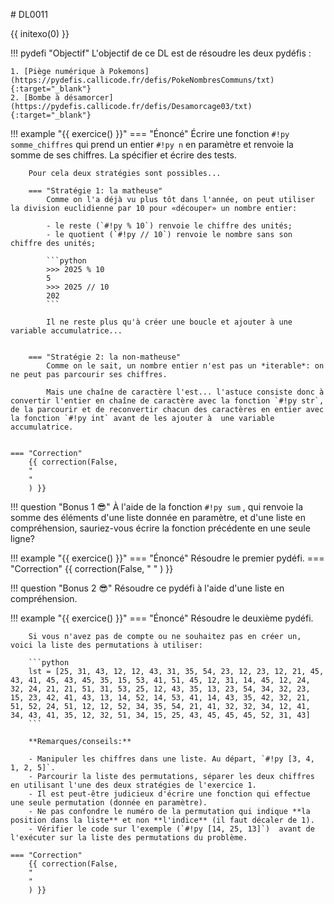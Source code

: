 # DL0011

{{ initexo(0) }}

!!! pydefi "Objectif"
    L'objectif de ce DL est de résoudre les deux pydéfis :

    1. [Piège numérique à Pokemons](https://pydefis.callicode.fr/defis/PokeNombresCommuns/txt){:target="_blank"} 
    2. [Bombe à désamorcer](https://pydefis.callicode.fr/defis/Desamorcage03/txt){:target="_blank"} 


!!! example "{{ exercice() }}"
    === "Énoncé" 
        Écrire une fonction `#!py somme_chiffres` qui prend un entier `#!py n` en paramètre et renvoie la somme de ses chiffres. La spécifier et écrire des tests.

        Pour cela deux stratégies sont possibles...

        === "Stratégie 1: la matheuse"
            Comme on l'a déjà vu plus tôt dans l'année, on peut utiliser la division euclidienne par 10 pour «découper» un nombre entier:

            - le reste (`#!py % 10`) renvoie le chiffre des unités;
            - le quotient (`#!py // 10`) renvoie le nombre sans son chiffre des unités;

            ```python
            >>> 2025 % 10
            5
            >>> 2025 // 10
            202
            ```

            Il ne reste plus qu'à créer une boucle et ajouter à une variable accumulatrice...
            

        === "Stratégie 2: la non-matheuse"
            Comme on le sait, un nombre entier n'est pas un *iterable*: on ne peut pas parcourir ses chiffres.

            Mais une chaîne de caractère l'est... l'astuce consiste donc à convertir l'entier en chaîne de caractère avec la fonction `#!py str`, de la parcourir et de reconvertir chacun des caractères en entier avec la fonction `#!py int` avant de les ajouter à  une variable accumulatrice.
       
        
    === "Correction" 
        {{ correction(False, 
        "
        "
        ) }}

!!! question "Bonus 1 :sunglasses:"
    À l'aide de la fonction `#!py sum` , qui renvoie la somme des éléments d'une liste donnée en paramètre, et d'une liste en compréhension, sauriez-vous écrire la fonction précédente en une seule ligne?


!!! example "{{ exercice() }}"
    === "Énoncé" 
        Résoudre le premier pydéfi.
    === "Correction" 
        {{ correction(False, 
        "
        "
        ) }}

!!! question "Bonus 2 :sunglasses:"
    Résoudre ce pydéfi à l'aide d'une liste en compréhension.


!!! example "{{ exercice() }}"
    === "Énoncé" 
        Résoudre le deuxième pydéfi.

        Si vous n'avez pas de compte ou ne souhaitez pas en créer un, voici la liste des permutations à utiliser:

        ```python
        lst = [25, 31, 43, 12, 12, 43, 31, 35, 54, 23, 12, 23, 12, 21, 45, 43, 41, 45, 43, 45, 35, 15, 53, 41, 51, 45, 12, 31, 14, 45, 12, 24, 32, 24, 21, 21, 51, 31, 53, 25, 12, 43, 35, 13, 23, 54, 34, 32, 23, 15, 23, 42, 41, 43, 13, 14, 52, 14, 53, 41, 14, 43, 35, 42, 32, 21, 51, 52, 24, 51, 12, 12, 52, 34, 35, 54, 21, 41, 32, 32, 34, 12, 41, 34, 43, 41, 35, 12, 32, 51, 34, 15, 25, 43, 45, 45, 45, 52, 31, 43]
        ```
        
        **Remarques/conseils:**

        - Manipuler les chiffres dans une liste. Au départ, `#!py [3, 4, 1, 2, 5]`.
        - Parcourir la liste des permutations, séparer les deux chiffres en utilisant l'une des deux stratégies de l'exercice 1.
        - Il est peut-être judicieux d'écrire une fonction qui effectue une seule permutation (donnée en paramètre).
        - Ne pas confondre le numéro de la permutation qui indique **la position dans la liste** et non **l'indice** (il faut décaler de 1).
        - Vérifier le code sur l'exemple (`#!py [14, 25, 13]`)  avant de l'exécuter sur la liste des permutations du problème.

    === "Correction" 
        {{ correction(False, 
        "
        "
        ) }}